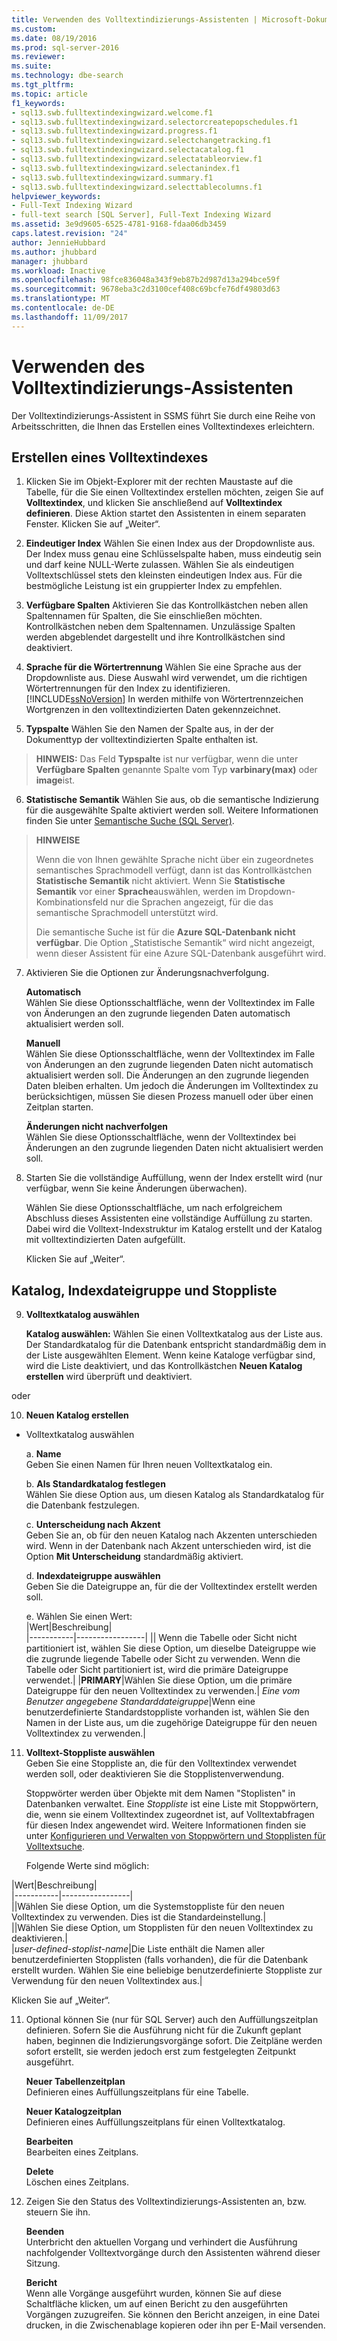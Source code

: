 ```yaml
---
title: Verwenden des Volltextindizierungs-Assistenten | Microsoft-Dokumentation
ms.custom: 
ms.date: 08/19/2016
ms.prod: sql-server-2016
ms.reviewer: 
ms.suite: 
ms.technology: dbe-search
ms.tgt_pltfrm: 
ms.topic: article
f1_keywords:
- sql13.swb.fulltextindexingwizard.welcome.f1
- sql13.swb.fulltextindexingwizard.selectorcreatepopschedules.f1
- sql13.swb.fulltextindexingwizard.progress.f1
- sql13.swb.fulltextindexingwizard.selectchangetracking.f1
- sql13.swb.fulltextindexingwizard.selectacatalog.f1
- sql13.swb.fulltextindexingwizard.selectatableorview.f1
- sql13.swb.fulltextindexingwizard.selectanindex.f1
- sql13.swb.fulltextindexingwizard.summary.f1
- sql13.swb.fulltextindexingwizard.selecttablecolumns.f1
helpviewer_keywords:
- Full-Text Indexing Wizard
- full-text search [SQL Server], Full-Text Indexing Wizard
ms.assetid: 3e9d9605-6525-4781-9168-fdaa06db3459
caps.latest.revision: "24"
author: JennieHubbard
ms.author: jhubbard
manager: jhubbard
ms.workload: Inactive
ms.openlocfilehash: 98fce836048a343f9eb87b2d987d13a294bce59f
ms.sourcegitcommit: 9678eba3c2d3100cef408c69bcfe76df49803d63
ms.translationtype: MT
ms.contentlocale: de-DE
ms.lasthandoff: 11/09/2017
---
```

# <a name="use-the-full-text-indexing-wizard"></a>Verwenden des Volltextindizierungs-Assistenten
  Der Volltextindizierungs-Assistent in SSMS führt Sie durch eine Reihe von Arbeitsschritten, die Ihnen das Erstellen eines Volltextindexes erleichtern.  
  
## <a name="create-a--full-text-index"></a>Erstellen eines Volltextindexes 

1. Klicken Sie im Objekt-Explorer mit der rechten Maustaste auf die Tabelle, für die Sie einen Volltextindex erstellen möchten, zeigen Sie auf **Volltextindex**, und klicken Sie anschließend auf **Volltextindex definieren**. Diese Aktion startet den Assistenten in einem separaten Fenster.
   Klicken Sie auf „Weiter“. 
  
2. **Eindeutiger Index**  Wählen Sie einen Index aus der Dropdownliste aus. Der Index muss genau eine Schlüsselspalte haben, muss eindeutig sein und darf keine NULL-Werte zulassen. Wählen Sie als eindeutigen Volltextschlüssel stets den kleinsten eindeutigen Index aus. Für die bestmögliche Leistung ist ein gruppierter Index zu empfehlen.  
  
3.  **Verfügbare Spalten** Aktivieren Sie das Kontrollkästchen neben allen Spaltennamen für Spalten, die Sie einschließen möchten.  Kontrollkästchen neben dem Spaltennamen. Unzulässige Spalten werden abgeblendet dargestellt und ihre Kontrollkästchen sind deaktiviert.  
  
4. **Sprache für die Wörtertrennung** Wählen Sie eine Sprache aus der Dropdownliste aus. Diese Auswahl wird verwendet, um die richtigen Wörtertrennungen für den Index zu identifizieren. [!INCLUDE[ssNoVersion](../../includes/ssnoversion-md.md)] In werden mithilfe von Wörtertrennzeichen Wortgrenzen in den volltextindizierten Daten gekennzeichnet.  
  
5.  **Typspalte** Wählen Sie den Namen der Spalte aus, in der der Dokumenttyp der volltextindizierten Spalte enthalten ist.  
> **HINWEIS:** Das Feld  **Typspalte** ist nur verfügbar, wenn die unter **Verfügbare Spalten** genannte Spalte vom Typ **varbinary(max)** oder **image**ist.  
  
6. **Statistische Semantik** Wählen Sie aus, ob die semantische Indizierung für die ausgewählte Spalte aktiviert werden soll. Weitere Informationen finden Sie unter [Semantische Suche &#40;SQL Server&#41;](../../relational-databases/search/semantic-search-sql-server.md).  
  
>**HINWEISE** 
>
>Wenn die von Ihnen gewählte Sprache nicht über ein zugeordnetes semantisches Sprachmodell verfügt, dann ist das Kontrollkästchen **Statistische Semantik** nicht aktiviert. Wenn Sie **Statistische Semantik** vor einer **Sprache**auswählen, werden im Dropdown-Kombinationsfeld nur die Sprachen angezeigt, für die das semantische Sprachmodell unterstützt wird.  
>
> Die semantische Suche ist für die **Azure SQL-Datenbank nicht verfügbar**. Die Option „Statistische Semantik“ wird nicht angezeigt, wenn dieser Assistent für eine Azure SQL-Datenbank ausgeführt wird.
  
7. Aktivieren Sie die Optionen zur Änderungsnachverfolgung.  
  
     **Automatisch**  
     Wählen Sie diese Optionsschaltfläche, wenn der Volltextindex im Falle von Änderungen an den zugrunde liegenden Daten automatisch aktualisiert werden soll.  
  
     **Manuell**  
     Wählen Sie diese Optionsschaltfläche, wenn der Volltextindex im Falle von Änderungen an den zugrunde liegenden Daten nicht automatisch aktualisiert werden soll. Die Änderungen an den zugrunde liegenden Daten bleiben erhalten. Um jedoch die Änderungen im Volltextindex zu berücksichtigen, müssen Sie diesen Prozess manuell oder über einen Zeitplan starten.  
  
     **Änderungen nicht nachverfolgen**  
     Wählen Sie diese Optionsschaltfläche, wenn der Volltextindex bei Änderungen an den zugrunde liegenden Daten nicht aktualisiert werden soll.  
  
8.  Starten Sie die vollständige Auffüllung, wenn der Index erstellt wird (nur verfügbar, wenn Sie keine Änderungen überwachen).
  
     Wählen Sie diese Optionsschaltfläche, um nach erfolgreichem Abschluss dieses Assistenten eine vollständige Auffüllung zu starten. Dabei wird die Volltext-Indexstruktur im Katalog erstellt und der Katalog mit volltextindizierten Daten aufgefüllt.  
     
     Klicken Sie auf „Weiter“.
  
## <a name="catalog-index-filegroup-and-stoplist"></a>Katalog, Indexdateigruppe und Stoppliste   
  
9.  **Volltextkatalog auswählen**  

     **Katalog auswählen:** Wählen Sie einen Volltextkatalog aus der Liste aus. Der Standardkatalog für die Datenbank entspricht standardmäßig dem in der Liste ausgewählten Element. Wenn keine Kataloge verfügbar sind, wird die Liste deaktiviert, und das Kontrollkästchen **Neuen Katalog erstellen** wird überprüft und deaktiviert.  
  
  oder
  
 10. **Neuen Katalog erstellen**
 - Volltextkatalog auswählen  
  
    a. **Name**  
     Geben Sie einen Namen für Ihren neuen Volltextkatalog ein.  
  
     b. **Als Standardkatalog festlegen**  
     Wählen Sie diese Option aus, um diesen Katalog als Standardkatalog für die Datenbank festzulegen.  
  
     c. **Unterscheidung nach Akzent**  
     Geben Sie an, ob für den neuen Katalog nach Akzenten unterschieden wird. Wenn in der Datenbank nach Akzent unterschieden wird, ist die Option **Mit Unterscheidung** standardmäßig aktiviert.  
  
     d. **Indexdateigruppe auswählen**  
     Geben Sie die Dateigruppe an, für die der Volltextindex erstellt werden soll.  
  
     e. Wählen Sie einen Wert:  
      |Wert|Beschreibung|  
      |-----------|-----------------|
      |**<default>**| Wenn die Tabelle oder Sicht nicht partitioniert ist, wählen Sie diese Option, um dieselbe Dateigruppe wie die zugrunde liegende Tabelle oder Sicht zu verwenden. Wenn die Tabelle oder Sicht partitioniert ist, wird die primäre Dateigruppe verwendet.|
      |**PRIMARY**|Wählen Sie diese Option, um die primäre Dateigruppe für den neuen Volltextindex zu verwenden.|
      *Eine vom Benutzer angegebene Standarddateigruppe*|Wenn eine benutzerdefinierte Standardstoppliste vorhanden ist, wählen Sie den Namen in der Liste aus, um die zugehörige Dateigruppe für den neuen Volltextindex zu verwenden.|   
  
     
 11. **Volltext-Stoppliste auswählen**  
     Geben Sie eine Stoppliste an, die für den Volltextindex verwendet werden soll, oder deaktivieren Sie die Stopplistenverwendung.  
  
     Stoppwörter werden über Objekte mit dem Namen "Stoplisten" in Datenbanken verwaltet. Eine *Stoppliste* ist eine Liste mit Stoppwörtern, die, wenn sie einem Volltextindex zugeordnet ist, auf Volltextabfragen für diesen Index angewendet wird. Weitere Informationen finden sie unter [Konfigurieren und Verwalten von Stoppwörtern und Stopplisten für Volltextsuche](../../relational-databases/search/configure-and-manage-stopwords-and-stoplists-for-full-text-search.md).  
  
     Folgende Werte sind möglich:  
  
   |Wert|Beschreibung|  
    |-----------|-----------------|  
    |**<system>**|Wählen Sie diese Option, um die Systemstoppliste für den neuen Volltextindex zu verwenden. Dies ist die Standardeinstellung.|  
    |**<off>**|Wählen Sie diese Option, um Stopplisten für den neuen Volltextindex zu deaktivieren.|  
    |*user-defined-stoplist-name*|Die Liste enthält die Namen aller benutzerdefinierten Stopplisten (falls vorhanden), die für die Datenbank erstellt wurden. Wählen Sie eine beliebige benutzerdefinierte Stoppliste zur Verwendung für den neuen Volltextindex aus.|  
  
  Klicken Sie auf „Weiter“.
  
11. Optional können Sie (nur für SQL Server) auch den Auffüllungszeitplan definieren. Sofern Sie die Ausführung nicht für die Zukunft geplant haben, beginnen die Indizierungsvorgänge sofort. Die Zeitpläne werden sofort erstellt, sie werden jedoch erst zum festgelegten Zeitpunkt ausgeführt.  
  
     **Neuer Tabellenzeitplan**  
     Definieren eines Auffüllungszeitplans für eine Tabelle.  
  
     **Neuer Katalogzeitplan**  
     Definieren eines Auffüllungszeitplans für einen Volltextkatalog.  
  
     **Bearbeiten**  
     Bearbeiten eines Zeitplans.  
  
     **Delete**  
     Löschen eines Zeitplans.  
  
5.  Zeigen Sie den Status des Volltextindizierungs-Assistenten an, bzw. steuern Sie ihn.  
  
     **Beenden**  
     Unterbricht den aktuellen Vorgang und verhindert die Ausführung nachfolgender Volltextvorgänge durch den Assistenten während dieser Sitzung.  
  
     **Bericht**  
     Wenn alle Vorgänge ausgeführt wurden, können Sie auf diese Schaltfläche klicken, um auf einen Bericht zu den ausgeführten Vorgängen zuzugreifen. Sie können den Bericht anzeigen, in eine Datei drucken, in die Zwischenablage kopieren oder ihn per E-Mail versenden.  
  
  
